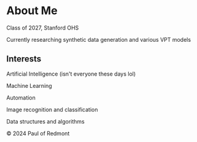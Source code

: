 # About Me
Class of 2027, Stanford OHS

Currently researching synthetic data generation and various VPT models

## Interests
Artificial Intelligence (isn't everyone these days lol)

Machine Learning

Automation

Image recognition and classification

Data structures and algorithms


© 2024 Paul of Redmont
